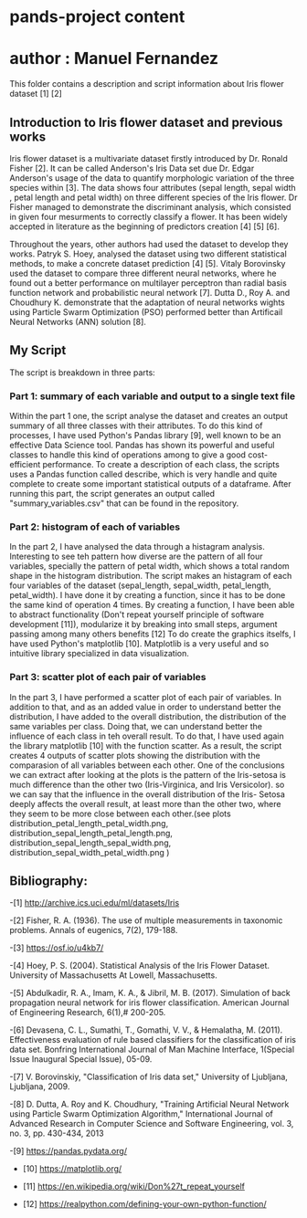# pands-project content
# author :  Manuel Fernandez
This folder contains a description and script information about Iris flower dataset [1] [2]

## Introduction to Iris flower dataset and previous works

Iris flower dataset is a multivariate dataset firstly introduced by Dr. Ronald Fisher [2]. It can be called Anderson's Iris Data set due Dr. Edgar Anderson's usage of the data to quantify morphologic variation of the three species within [3]. The data shows four attributes (sepal length, sepal width , petal length and petal width) on three different species of the Iris flower. Dr Fisher managed to demonstrate the discriminant analysis, which consisted in given four mesurments to correctly classify a flower. It has been widely accepted in literature as the beginning of predictors creation [4] [5] [6].

Throughout the years, other authors had used the dataset to develop they works. Patryk S. Hoey, analysed the dataset using two different statistical methods, to make a concrete dataset prediction [4] [5]. Vitaly Borovinsky used the dataset to compare three different neural networks, where he found out a better performance on multilayer perceptron than radial basis function network and probabilistic neural network [7]. Dutta D., Roy A. and Choudhury K. demonstrate that the adaptation of neural networks wights using Particle Swarm Optimization (PSO) performed better than Artificail Neural Networks (ANN) solution [8].

## My Script

The script is breakdown in three parts:

### Part 1: summary of each variable and output to a single text file

Within the part 1 one, the script analyse the dataset and creates an output summary of all three classes with their attributes. To do this kind of processes, I have used Python's Pandas library [9], well known to be an effective Data Science tool. Pandas has shown its powerful and useful classes to handle this kind of operations among to give a good cost-efficient performance. To create a description of each class, the scripts uses a Pandas function called describe, which is very handle and quite complete to create some important statistical outputs of a dataframe. After running this part, the script generates an output called "summary_variables.csv" that can be found in the repository.

### Part 2: histogram of each of variables

In the part 2, I have analysed the data through a histagram analysis. Interesting to see teh pattern how diverse are the pattern of all four variables, specially the pattern of petal width, which shows a total random shape in the histogram distribution. The script makes an histagram of each four variables of the dataset (sepal_length, sepal_width, petal_length, petal_width). I have done it by creating a function, since it has to be done the same kind of operation 4 times. By creating a function, I have been able to abstract functionality (Don't repeat yourself principle of software development [11]), modularize it by breaking into small steps, argument passing among many others benefits [12]  To do create the graphics itselfs, I have used Python's matplotlib [10]. Matplotlib is a very useful and so intuitive library specialized in data visualization.

### Part 3: scatter plot of each pair of variables

In the part 3, I have performed a scatter plot of each pair of variables. In addition to that, and as an added value in order to understand better the distribution, I have added to the overall distribution, the distribution of the same variables per class. Doing that, we can understand better the influence of each class in teh overall result. To do that, I have used again the library matplotlib [10] with the function scatter. As a result, the script creates 4 outputs of scatter plots showing the distribution with the comparasion of all variables between each other. One of the conclusions we can extract after looking at the plots is the pattern of the Iris-setosa is much difference than the other two (Iris-Virginica, and Iris Versicolor). so we can say that the influence in the overall distribution of the Iris- Setosa deeply affects the overall result, at least more than the other two, where they seem to be more close between each other.(see plots distribution_petal_length_petal_width.png, distribution_sepal_length_petal_length.png, distribution_sepal_length_sepal_width.png, distribution_sepal_width_petal_width.png ) 


## Bibliography:

-[1] http://archive.ics.uci.edu/ml/datasets/Iris

-[2] Fisher, R. A. (1936). The use of multiple measurements in taxonomic problems. Annals of eugenics, 7(2), 179-188.

-[3] https://osf.io/u4kb7/

-[4] Hoey, P. S. (2004). Statistical Analysis of the Iris Flower Dataset. University of Massachusetts At Lowell, Massachusetts.

-[5] Abdulkadir, R. A., Imam, K. A., & Jibril, M. B. (2017). Simulation of back propagation neural network for iris flower classification. American Journal of Engineering Research,  6(1),# 200-205.

-[6] Devasena, C. L., Sumathi, T., Gomathi, V. V., & Hemalatha, M. (2011). Effectiveness evaluation of rule based classifiers for the classification of iris data set. Bonfring International Journal of Man Machine Interface, 1(Special Issue Inaugural Special Issue), 05-09.

-[7] V. Borovinskiy, "Classification of Iris data set," University of Ljubljana, Ljubljana, 2009.

-[8] D. Dutta, A. Roy and K. Choudhury, "Training Artificial Neural Network using Particle Swarm Optimization Algorithm," International Journal of Advanced Research in Computer Science and Software Engineering, vol. 3, no. 3, pp. 430-434, 2013

-[9] https://pandas.pydata.org/

- [10] https://matplotlib.org/

- [11] https://en.wikipedia.org/wiki/Don%27t_repeat_yourself

- [12] https://realpython.com/defining-your-own-python-function/


